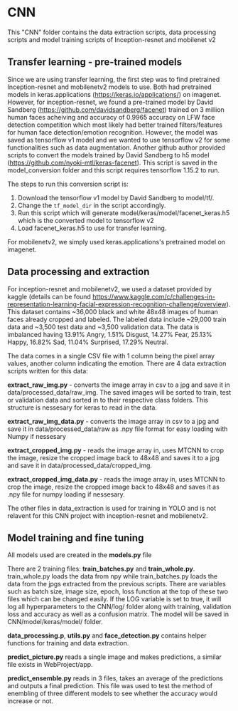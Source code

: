 # CNN

This "CNN" folder contains the data extraction scripts, data processing scripts and model training scripts of Inception-resnet and mobilenet v2

## Transfer learning - pre-trained models

Since we are using transfer learning, the first step was to find pretrained Inception-resnet and mobilenetv2 models to use. Both had pretrained models in keras.applications (https://keras.io/applications/) on imagenet. However, for inception-resnet, we found a pre-trained model by David Sandberg (https://github.com/davidsandberg/facenet) trained on 3 million human faces acheiving and accuracy of 0.9965 accuracy on LFW face detection competition which most likely had better trained filters/features for human face detection/emotion recognition. However, the model was saved as tensorflow v1 model and we wanted to use tensorflow v2 for some functionalities such as data augmentation. Another github author provided scripts to convert the models trained by David Sandberg to h5 model (https://github.com/nyoki-mtl/keras-facenet). This script is saved in the model_conversion folder and this script requires tensorflow 1.15.2 to run.

The steps to run this conversion script is:
1. Download the tensorflow v1 model by David Sandberg to model/tf/.
2. Change the `tf_model_dir` in the script accordingly.
3. Run this script which will generate model/keras/model/facenet_keras.h5 which is the converted model to tensorflow v2
4. Load facenet_keras.h5 to use for transfer learning.

For mobilenetv2, we simply used keras.applications's pretrained model on imagenet.

## Data processing and extraction

For inception-resnet and mobilenetv2, we used a dataset provided by kaggle (details can be found https://www.kaggle.com/c/challenges-in-representation-learning-facial-expression-recognition-challenge/overview). This dataset contains ~36,000 black and white 48x48 images of human faces already cropped and labeled. The labeled data include ~29,000 train data and ~3,500 test data and ~3,500 validation data. The data is imbalanced having 13.91% Angry, 1.51% Disgust, 14.27% Fear, 25.13% Happy, 16.82% Sad, 11.04% Surprised, 17.29% Neutral.

The data comes in a single CSV file with 1 column being the pixel array values, another column indicating the emotion.
There are 4 data extraction scripts written for this data:

**extract_raw_img.py** - converts the image array in csv to a jpg and save it in data/processed_data/raw_img. The saved images will be sorted to train, test or validation data and sorted in to their respective class folders. This structure is nessesary for keras to read in the data.

**extract_raw_img_data.py** - converts the image array in csv to a jpg and save it in data/processed_data/raw as .npy file format for easy loading with Numpy if nessesary

**extract_cropped_img.py** - reads the image array in, uses MTCNN to crop the image, resize the cropped image back to 48x48 and saves it to a jpg and save it in data/processed_data/cropped_img.

**extract_cropped_img_data.py** - reads the image array in, uses MTCNN to crop the image, resize the cropped image back to 48x48 and saves it as .npy file for numpy loading if nessesary.

The other files in data_extraction is used for training in YOLO and is not relavent for this CNN project with inception-resnet and mobilenetv2.

## Model training and fine tuning

All models used are created in the **models.py** file

There are 2 training files: **train_batches.py** and **train_whole.py**. train_whole.py loads the data from npy while train_batches.py loads the data from the jpgs extracted from the previous scripts.
There are variables such as batch size, image size, epoch, loss function at the top of these two files which can be changed easily.
If the LOG variable is set to true, it will log all hyperparameters to the CNN/log/ folder along with training, validation loss and accuracy as well as a confusion matrix.
The model will be saved in CNN/model/keras/model/ folder.


**data_processing.p**, **utils.py** and **face_detection.py** contains helper functions for training and data extraction.

**predict_picture.py** reads a single image and makes predictions, a similar file exists in WebProject/app.

**predict_ensemble.py** reads in 3 files, takes an average of the predictions and outputs a final prediction. This file was used to test the method of enembling of three different models to see whether the accuracy would increase or not.

